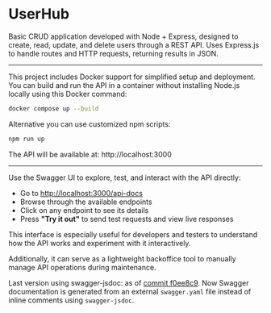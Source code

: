 # UserHub
Basic CRUD application developed with Node + Express, designed to create, read, update, and delete users through a REST API. Uses Express.js to handle routes and HTTP requests, returning results in JSON.

---

This project includes Docker support for simplified setup and deployment.  
You can build and run the API in a container without installing Node.js locally using this Docker command:
```bash
docker compose up --build
```
Alternative you can use customized npm scripts:
```bash
npm run up
```
The API will be available at:
http://localhost:3000

---

Use the Swagger UI to explore, test, and interact with the API directly:
- Go to [http://localhost:3000/api-docs](http://localhost:3000/api-docs)
- Browse through the available endpoints
- Click on any endpoint to see its details
- Press **"Try it out"** to send test requests and view live responses

This interface is especially useful for developers and testers to understand how the API works and experiment with it interactively.

Additionally, it can serve as a lightweight backoffice tool to manually manage API operations during maintenance.

Last version using swagger-jsdoc: as of [commit f0ee8c9](https://github.com/xbaubes/UserHub/archive/f0ee8c91becdbbfc4a328f325923de9c57e885f6.zip). Now Swagger documentation is generated from an external `swagger.yaml` file instead of inline comments using `swagger-jsdoc`.
